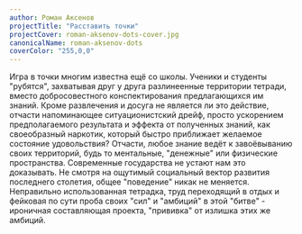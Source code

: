 ```yaml
---
author: Роман Аксенов
projectTitle: "Расставить точки"
projectCover: roman-aksenov-dots-cover.jpg
canonicalName: roman-aksenov-dots
coverColor: "255,0,0"
---
```


Игра в точки многим известна ещё со школы. Ученики и студенты "рубятся", захватывая друг у друга разлинеенные территории тетради, вместо добросовестного конспектирования предлагающихся им знаний. Кроме развлечения и досуга не является ли это действие, отчасти напоминающее ситуационистский дрейф, просто ускорением предполагаемого результата и эффекта от полученных знаний, как своеобразный наркотик, который быстро приближает желаемое состояние удовольствия? Отчасти, любое знание ведёт к завоёвыванию своих территорий, будь то ментальные, "денежные" или физические пространства. Современные государства не устают нам это доказывать. Не смотря на ощутимый социальный вектор развития последнего столетия, общее "поведение" никак не меняется. Неправильно использованная тетрадка, труд переходящий в отдых и фейковая по сути проба своих "сил" и "амбиций" в этой "битве" - ироничная составляющая проекта, "прививка" от излишка этих же амбиций.